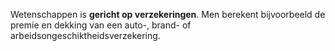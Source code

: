Wetenschappen is **gericht op verzekeringen**. Men berekent bijvoorbeeld de premie en dekking van een auto-, brand- of arbeidsongeschiktheidsverzekering.